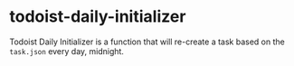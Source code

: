 # todoist-daily-initializer

Todoist Daily Initializer is a function that will re-create a task based on the `task.json` every day, midnight.
